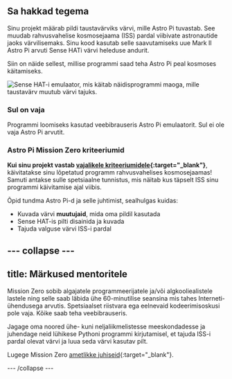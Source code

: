 ## Sa hakkad tegema

Sinu projekt määrab pildi taustavärviks värvi, mille Astro Pi tuvastab. See muudab rahvusvahelise kosmosejaama (ISS) pardal viibivate astronautide jaoks värvilisemaks. Sinu kood kasutab selle saavutamiseks uue Mark II Astro Pi arvuti Sense HATi värvi heleduse andurit.

Siin on näide sellest, millise programmi saad teha Astro Pi peal kosmoses käitamiseks.

![Sense HAT-i emulaator, mis käitab näidisprogrammi maoga, mille taustavärv muutub värvi tajuks.](images/finished.gif)

### Sul on vaja

Programmi loomiseks kasutad veebibrauseris Astro Pi emulaatorit. Sul ei ole vaja Astro Pi arvutit.

### Astro Pi Mission Zero kriteeriumid

**Kui sinu projekt vastab [vajalikele kriteeriumidele](https://astro-pi.org/mission-zero/eligibility){:target="_blank"}**, käivitatakse sinu lõpetatud programm rahvusvahelises kosmosejaamas! Samuti antakse sulle spetsiaalne tunnistus, mis näitab kus täpselt ISS sinu programmi käivitamise ajal viibis.

Õpid tundma Astro Pi-d ja selle juhtimist, sealhulgas kuidas:
+ Kuvada värvi **muutujaid**, mida oma pildil kasutada
+ Sense HAT-is pilti disainida ja kuvada
+ Tajuda valguse värvi ISS-i pardal

--- collapse ---
---
title: Märkused mentoritele
---

Mission Zero sobib algajatele programmeerijatele ja/või algkooliealistele lastele ning selle saab läbida ühe 60-minutilise seansina mis tahes Interneti-ühendusega arvutis. Spetsiaalset riistvara ega eelnevaid kodeerimisoskusi pole vaja. Kõike saab teha veebibrauseris.

Jagage oma noored ühe- kuni neljaliikmelistesse meeskondadesse ja juhendage neid lühikese Pythoni programmi kirjutamisel, et tajuda ISS-i pardal olevat värvi ja luua seda värvi kasutav pilt.

Lugege Mission Zero [ametlikke juhiseid](https://astro-pi.org/mission-zero/guidelines){:target="_blank"}.

--- /collapse ---
